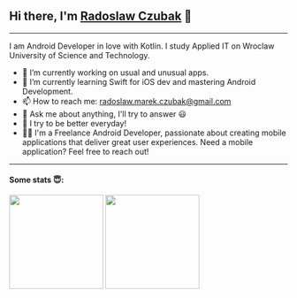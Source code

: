 ## Hi there, I'm [Radoslaw Czubak](https://github.com/RadoslawCzubak) 👋

---

I am Android Developer in love with Kotlin. I study Applied IT on Wroclaw University of Science and Technology. 

- 🔭 I’m currently working on usual and unusual apps.
- 🌱 I’m currently learning Swift for iOS dev and mastering Android Development. 
- 📫 How to reach me: radoslaw.marek.czubak@gmail.com
- 💬 Ask me about anything, I'll try to answer 😃
- 📖 I try to be better everyday!
- 👨‍💻 I'm a Freelance Android Developer, passionate about creating mobile applications that deliver great user experiences. Need a mobile application? Feel free to reach out!
___

#### Some stats 😇:
<p float="left">
<img src="https://github-readme-stats-git-masterrstaa-rickstaa.vercel.app/api?username=RadoslawCzubak&theme=prussian&count_private=true&include_all_commits=true&show_icons=true&hide_border=true" height="170em"/>

<img src="https://github-readme-stats-git-masterrstaa-rickstaa.vercel.app/api/top-langs?username=RadoslawCzubak&theme=prussian&count_private=true&include_all_commits=true&show_icons=true&hide_border=true" height="170em"/>
</p> 
